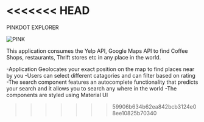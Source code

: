 <<<<<<< HEAD
=======
PINKDOT EXPLORER


![PINK](https://user-images.githubusercontent.com/45244793/183127994-cb7a4706-9210-4b0b-b0dd-496cc084b110.jpg)


This application consumes the Yelp API,  Google Maps API to find Coffee Shops, restaurants, Thrift stores etc in any place in the world.

 -Application Geolocates your exact position on the map to find places near by you
 -Users can select different catagories and can filter based on rating 
 -The search component features an autocomplete functionality that predicts your search and it allows you to search any where in the world
 -The components are styled using Material UI

>>>>>>> 59906b634b62ea842bcb3124e08ee10825b70340
